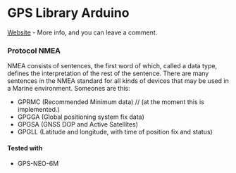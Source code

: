 # GPS Library Arduino
[Website](https://cristiansteib.github.io/Gps-neo-6m) - More info, and you can leave a comment.  
### Protocol NMEA
 NMEA consists of sentences, the first word of which, called a data type, defines the interpretation of the rest of the sentence. 
 There are many sentences in the NMEA standard for all kinds of devices that may be used in a Marine environment. Someones are this:
 - GPRMC (Recommended Minimum data) // (at the moment this is implemented.)
 - GPGGA (Global positioning system fix data)
 - GPGSA (GNSS DOP and Active Satellites)
 - GPGLL (Latitude and longitude, with time of position fix and status)

#### Tested with 
  - GPS-NEO-6M
